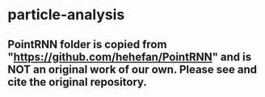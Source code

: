 # particle-analysis

## PointRNN folder is copied from "https://github.com/hehefan/PointRNN" and is NOT an original work of our own. Please see and cite the original repository. 


